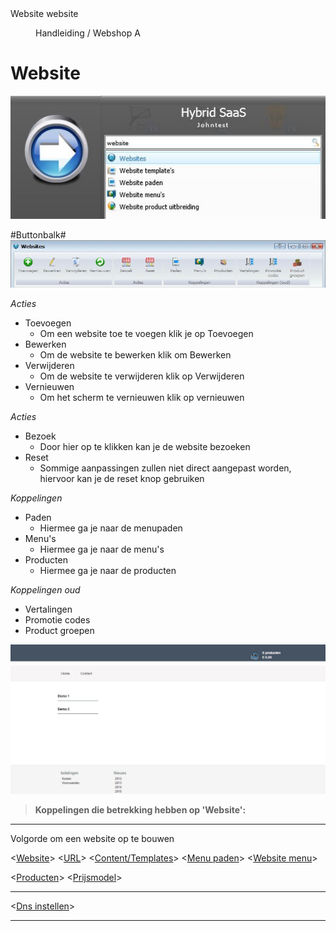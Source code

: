 <properties>
	<page>
		<title>Website</title>
		<description>Website</description>
		<context>website</context>
	</page>
	<menu>
		<position>Handleiding / Webshop</position>
		<title>Introductie</title>
		<sort>A</sort>
	</menu>
</properties>

# Website #
![](images/start-website.JPG)

#Buttonbalk#
![](images/buttonbalk.JPG)

*Acties*

- Toevoegen
	- Om een website toe te voegen klik je op Toevoegen
- Bewerken
	- Om de website te bewerken klik om Bewerken
- Verwijderen
	- Om de website te verwijderen klik op Verwijderen
- Vernieuwen
	- Om het scherm te vernieuwen klik op vernieuwen

*Acties*

- Bezoek
	- Door hier op te klikken kan je de website bezoeken
- Reset
	- Sommige aanpassingen zullen niet direct aangepast worden, hiervoor kan je de reset knop gebruiken

*Koppelingen*

- Paden
	- Hiermee ga je naar de menupaden
- Menu's
	- Hiermee ga je naar de menu's
- Producten
	- Hiermee ga je naar de producten

*Koppelingen oud*

- Vertalingen
- Promotie codes
- Product groepen

![](images/website-website.jpg)


> **Koppelingen die betrekking hebben op 'Website':**

----------
Volgorde om een website op te bouwen

<[Website](http://hybridsaas.support/pages/handleiding/modules/P-Z/website/Website)>
<[URL](http://hybridsaas.support/pages/handleiding/modules/P-Z/website/URL)>
<[Content/Templates](http://hybridsaas.support/pages/handleiding/modules/P-Z/website/content)>
<[Menu paden](http://hybridsaas.support/pages/handleiding/modules/P-Z/website/menupaden)>
<[Website menu](http://hybridsaas.support/pages/handleiding/modules/P-Z/website/Website-menu)>

<[Producten](http://hybridsaas.support/pages/handleiding/modules/P-Z/website/Product%20zichtbaar)>
<[Prijsmodel](http://hybridsaas.support/pages/handleiding/modules/P-Z/Producten-website-gewoon/Producten-prijsmodel)>

----------
<[Dns instellen](http://hybridsaas.support/pages/handleiding/modules/P-Z/website/koppelen-domein-aan-hybridsaas)>

----------
